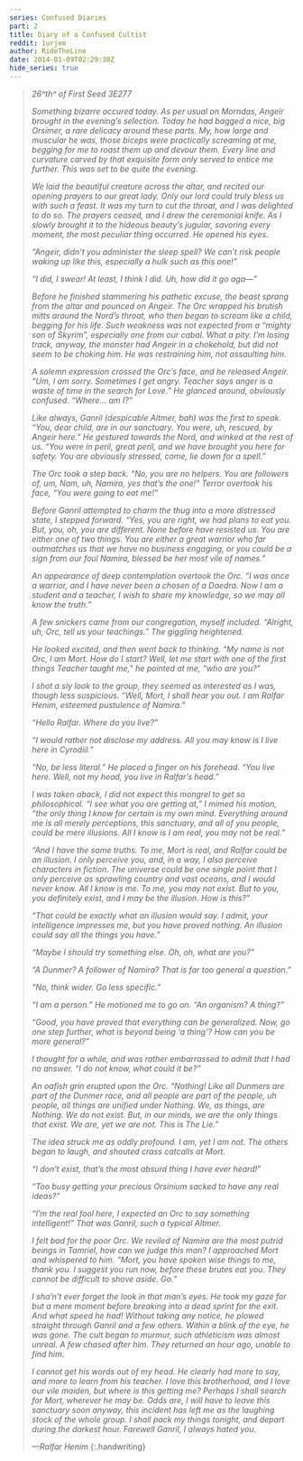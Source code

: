 ```yaml
---
series: Confused Diaries
part: 2
title: Diary of a Confused Cultist
reddit: 1urjem
author: RideTheLine
date: 2014-01-09T02:29:38Z
hide_series: true
---
```


> *26^th^ of First Seed 3E277*
>
> *Something bizarre occured today. As per usual on Morndas, Angeir brought in*
> *the evening’s selection. Today he had bagged a nice, big Orsimer, a rare*
> *delicacy around these parts. My, how large and muscular he was, those biceps*
> *were practically screaming at me, begging for me to roast them up and devour*
> *them. Every line and curvature carved by that exquisite form only served to*
> *entice me further. This was set to be quite the evening.*
>
> *We laid the beautiful creature across the altar, and recited our opening*
> *prayers to our great lady. Only our lord could truly bless us with such a*
> *feast. It was my turn to cut the throat, and I was delighted to do so. The*
> *prayers ceased, and I drew the ceremonial knife. As I slowly brought it to*
> *the hideous beauty’s jugular, savoring every moment, the most peculiar thing*
> *occurred. He opened his eyes.*
>
> *“Angeir, didn’t you administer the sleep spell? We can’t risk people waking*
> *up like this, especially a hulk such as this one!”*
>
> *“I did, I swear! At least, I think I did. Uh, how did it go aga—”*
>
> *Before he finished stammering his pathetic excuse, the beast sprang from the*
> *altar and pounced on Angeir. The Orc wrapped his brutish mitts around the*
> *Nord’s throat, who then began to scream like a child, begging for his life.*
> *Such weakness was not expected from a “mighty son of Skyrim”, especially one*
> *from our cabal. What a pity. I’m losing track, anyway, the monster had*
> *Angeir in a chokehold, but did not seem to be choking him. He was*
> *restraining him, not assaulting him.*
>
> *A solemn expression crossed the Orc’s face, and he released Angeir. “Um, I*
> *am sorry. Sometimes I get angry. Teacher says anger is a waste of time in*
> *the search for Love.” He glanced around, obviously confused. “Where… am I?”*
>
> *Like always, Ganril (despicable Altmer, bah) was the first to speak. “You,*
> *dear child, are in our sanctuary. You were, uh, rescued, by Angeir here.” He*
> *gestured towards the Nord, and winked at the rest of us. “You were in peril,*
> *great peril, and we have brought you here for safety. You are obviously*
> *stressed, come, lie down for a spell.”*
>
> *The Orc took a step back. “No, you are no helpers. You are followers of, um,*
> *Nam, uh, Namira, yes that’s the one!” Terror overtook his face, “You were*
> *going to eat me!”*
>
> *Before Ganril attempted to charm the thug into a more distressed state, I*
> *stepped forward. “Yes, you are right, we had plans to eat you. But, you, oh,*
> *you are different. None before have resisted us. You are either one of two*
> *things. You are either a great warrior who far outmatches us that we have no*
> *business engaging, or you could be a sign from our foul Namira, blessed be*
> *her most vile of names.”*
>
> *An appearance of deep contemplation overtook the Orc. “I was once a warrior,*
> *and I have never been a chosen of a Daedra. Now I am a student and a*
> *teacher, I wish to share my knowledge, so we may all know the truth.”*
>
> *A few snickers came from our congregation, myself included. “Alright, uh,*
> *Orc, tell us your teachings.” The giggling heightened.*
>
> *He looked excited, and then went back to thinking. “My name is not Orc, I am*
> *Mort. How do I start? Well, let me start with one of the first things*
> *Teacher taught me,” he pointed at me, “who are you?”*
>
> *I shot a sly look to the group, they seemed as interested as I was, though*
> *less suspicious. “Well, Mort, I shall hear you out. I am Ralfar Henim,*
> *esteemed pustulence of Namira.”*
>
> *“Hello Ralfar. Where do you live?”*
>
> *“I would rather not disclose my address. All you may know is I live here in*
> *Cyrodiil.”*
>
> *“No, be less literal.” He placed a finger on his forehead. “You live here.*
> *Well, not my head, you live in Ralfar’s head.”*
>
> *I was taken aback, I did not expect this mongrel to get so philosophical. “I*
> *see what you are getting at,” I mimed his motion, “the only thing I know for*
> *certain is my own mind. Everything around me is all merely perceptions, this*
> *sanctuary, and all of you people, could be mere illusions. All I know is I*
> *am real, you may not be real.”*
>
> *“And I have the same truths. To me, Mort is real, and Ralfar could be an*
> *illusion. I only perceive you, and, in a way, I also perceive characters in*
> *fiction. The universe could be one single point that I only perceive as*
> *sprawling country and vast oceans, and I would never know. All I know is me.*
> *To me, you may not exist. But to you, you definitely exist, and I may be the*
> *illusion. How is this?”*
>
> *“That could be exactly what an illusion would say. I admit, your*
> *intelligence impresses me, but you have proved nothing. An illusion could*
> *say all the things you have.”*
>
> *“Maybe I should try something else. Oh, oh, what are you?”*
>
> *“A Dunmer? A follower of Namira? That is far too general a question.”*
>
> *“No, think wider. Go less specific.”*
>
> *“I am a person.” He motioned me to go on. “An organism? A thing?”*
>
> *“Good, you have proved that everything can be generalized. Now, go one step*
> *further, what is beyond being ‘a thing’? How can you be more general?”*
>
> *I thought for a while, and was rather embarrassed to admit that I had no*
> *answer. “I do not know, what could it be?”*
>
> *An oafish grin erupted upon the Orc. “Nothing! Like all Dunmers are part of*
> *the Dunmer race, and all people are part of the people, uh people, all*
> *things are unified under Nothing. We, as things, are Nothing. We do not*
> *exist. But, in our minds, we are the only things that exist. We are, yet we*
> *are not. This is The Lie.”*
>
> *The idea struck me as oddly profound. I am, yet I am not. The others began*
> *to laugh, and shouted crass catcalls at Mort.*
>
> *“I don’t exist, that’s the most absurd thing I have ever heard!”*
>
> *“Too busy getting your precious Orsinium sacked to have any real ideas?”*
>
> *“I’m the real fool here, I expected an Orc to say something intelligent!”*
> *That was Ganril, such a typical Altmer.*
>
> *I felt bad for the poor Orc. We reviled of Namira are the most putrid beings*
> *in Tamriel, how can we judge this man? I approached Mort and whispered to*
> *him. “Mort, you have spoken wise things to me, thank you. I suggest you run*
> *now, before these brutes eat you. They cannot be difficult to shove aside.*
> *Go.”*
>
> *I sha’n’t ever forget the look in that man’s eyes. He took my gaze for but a*
> *mere moment before breaking into a dead sprint for the exit. And what speed*
> *he had! Without taking any notice, he plowed straight through Ganril and a*
> *few others. Within a blink of the eye, he was gone. The cult began to*
> *murmur, such athleticism was almost unreal. A few chased after him. They*
> *returned an hour ago, unable to find him.*
>
> *I cannot get his words out of my head. He clearly had more to say, and more*
> *to learn from his teacher. I love this brotherhood, and I love our vile*
> *maiden, but where is this getting me? Perhaps I shall search for Mort,*
> *wherever he may be. Odds are, I will have to leave this sanctuary soon*
> *anyway, this incident has left me as the laughing stock of the whole group.*
> *I shall pack my things tonight, and depart during the darkest hour. Farewell*
> *Ganril, I always hated you.*
>
> *—Ralfar Henim*
{:.handwriting}
